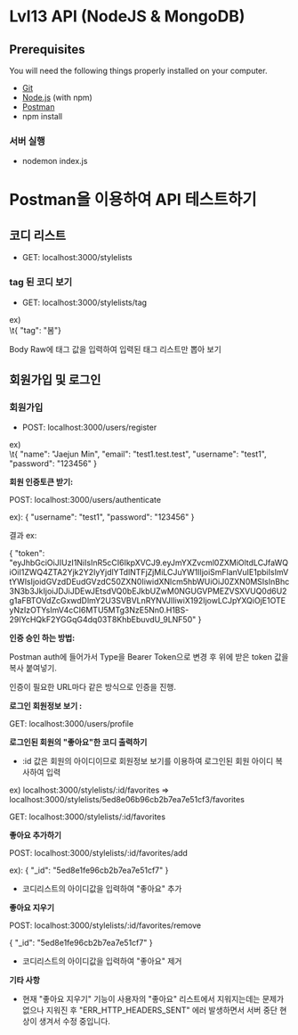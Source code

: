 # Lvl13 API (NodeJS & MongoDB)



## Prerequisites

You will need the following things properly installed on your computer.

* [Git](https://git-scm.com/)
* [Node.js](https://nodejs.org/) (with npm)
* [Postman](https://www.postman.com/)
* npm install

<h3><b>서버 실행</b></h3>

* nodemon index.js

# Postman을 이용하여 API 테스트하기


## 코디 리스트

* GET: localhost:3000/stylelists


<h3><b>tag 된 코디 보기</b></h3>

* GET: localhost:3000/stylelists/tag

ex)</br>
\t{	"tag": "봄"}

<p>Body Raw에 태그 값을 입력하여 입력된 태그 리스트만 뽑아 보기</p>

## 회원가입 및 로그인

<h3><b>회원가입</b></h3>

* POST: localhost:3000/users/register

ex)</br>
  \t{
	"name": "Jaejun Min",
	"email": "test1.test.test",
	"username": "test1",
	"password": "123456"
}

**회원 인증토큰 받기:**

POST: localhost:3000/users/authenticate

ex):
{
	"username": "test1",
	"password": "123456"
}

결과 ex:

{
    "token": "eyJhbGciOiJIUzI1NiIsInR5cCI6IkpXVCJ9.eyJmYXZvcml0ZXMiOltdLCJfaWQiOiI1ZWQ4ZTA2Yjk2Y2IyYjdlYTdlNTFjZjMiLCJuYW1lIjoiSmFlanVuIE1pbiIsImVtYWlsIjoidGVzdDEudGVzdC50ZXN0IiwidXNlcm5hbWUiOiJ0ZXN0MSIsInBhc3N3b3JkIjoiJDJiJDEwJEtsdVQ0bEJkbUZwM0NGUGVPMEZVSXVUQ0d6U2g1aFBTOVdZcGxwdDlmY2U3SVBVLnRYNVJlIiwiX192IjowLCJpYXQiOjE1OTEyNzIzOTYsImV4cCI6MTU5MTg3NzE5Nn0.H1BS-29IYcHQkF2YGGqG4dq03T8KhbEbuvdU_9LNF50"
}


**인증 승인 하는 방법:**

Postman auth에 들어가서 Type을 Bearer Token으로 변경 후 위에 받은 token 값을 복사 붙여넣기.

인증이 필요한 URL마다 같은 방식으로 인증을 진행.


**로그인 회원정보 보기 :**

GET: localhost:3000/users/profile


**로그인된 회원의 "좋아요"한 코디 출력하기**

* :id 값은 회원의 아이디이므로 회원정보 보기를 이용하여 로그인된 회원 아이디 복사하여 입력

ex) localhost:3000/stylelists/:id/favorites => localhost:3000/stylelists/5ed8e06b96cb2b7ea7e51cf3/favorites


GET: localhost:3000/stylelists/:id/favorites


**좋아요 추가하기**

POST: localhost:3000/stylelists/:id/favorites/add

ex): {
	"\_id": "5ed8e1fe96cb2b7ea7e51cf7"
 }

*  코디리스트의 아이디값을 입력하여 "좋아요" 추가

**좋아요 지우기**

POST: localhost:3000/stylelists/:id/favorites/remove

{
 "\_id": "5ed8e1fe96cb2b7ea7e51cf7"
}

* 코디리스트의 아이디값을 입력하여 "좋아요" 제거

**기타 사항**
* 현재  "좋아요 지우기" 기능이 사용자의 "좋아요" 리스트에서 지워지는데는 문제가 없으나 지워진 후 "ERR_HTTP_HEADERS_SENT" 에러 발생하면서 서버 중단 현상이 생겨서 수정 중입니다.
